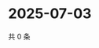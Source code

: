 # 2025-07-03

共 0 条

<!-- BEGIN ZHIHUQUESTIONS -->
<!-- 最后更新时间 Thu Jul 03 2025 23:12:44 GMT+0800 (China Standard Time) -->

<!-- END ZHIHUQUESTIONS -->
